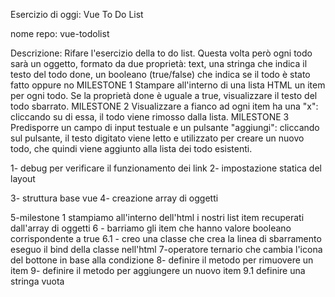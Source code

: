 Esercizio di oggi: Vue To Do List

nome repo: vue-todolist


Descrizione: Rifare l'esercizio della to do list. Questa volta però ogni todo sarà un oggetto, formato da due proprietà:
text, una stringa che indica il testo del todo
done, un booleano (true/false) che indica se il todo è stato fatto oppure no
MILESTONE 1 Stampare all'interno di una lista HTML un item per ogni todo. Se la proprietà done è uguale a true, visualizzare il testo del todo sbarrato.
MILESTONE 2 Visualizzare a fianco ad ogni item ha una "x": cliccando su di essa, il todo viene rimosso dalla lista.
MILESTONE 3 Predisporre un campo di input testuale e un pulsante "aggiungi": cliccando sul pulsante, il testo digitato viene letto e utilizzato per creare un nuovo todo, che quindi viene aggiunto alla lista dei todo esistenti.

<!-- LOGICA -->

1- debug per verificare il funzionamento dei link 
2- impostazione statica del layout

3- struttura base vue 
4- creazione  array di oggetti

5-milestone 1 stampiamo all'interno dell'html i nostri list item recuperati dall'array di oggetti
6 - barriamo gli item che hanno valore booleano corrispondente a true 
6.1 - creo una classe che crea la linea di sbarramento eseguo il bind della classe nell'html
7-operatore ternario che cambia l'icona del bottone in base alla condizione
8- definire il metodo per rimuovere un item
9- definire il metodo per aggiungere un nuovo item
 9.1 definire una stringa vuota
